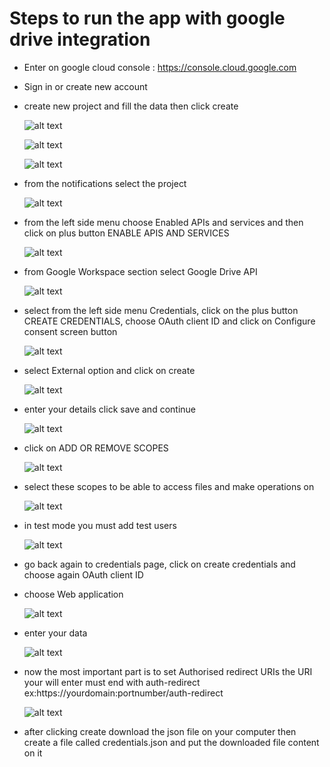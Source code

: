 # Steps to run the app with google drive integration

- Enter on google cloud console : https://console.cloud.google.com
- Sign in or create new account
- create new project and fill the data then click create

  ![alt text](googleDriveImages/init.png)

  ![alt text](googleDriveImages/start.png)

  ![alt text](googleDriveImages/image.png)

- from the notifications select the project

  ![alt text](googleDriveImages/image-1.png)

- from the left side menu choose Enabled APIs and services and then click on plus button ENABLE APIS AND SERVICES

  ![alt text](googleDriveImages/image-2.png)

- from Google Workspace section select Google Drive API

  ![alt text](googleDriveImages/image-3.png)

- select from the left side menu Credentials, click on the plus button CREATE CREDENTIALS, choose OAuth client ID and click on Configure consent screen button

  ![alt text](googleDriveImages/image-4.png)

- select External option and click on create

  ![alt text](googleDriveImages/image-5.png)

- enter your details click save and continue

  ![alt text](googleDriveImages/image-6.png)

- click on ADD OR REMOVE SCOPES

  ![alt text](googleDriveImages/image-7.png)

- select these scopes to be able to access files and make operations on

  ![alt text](googleDriveImages/image-8.png)

- in test mode you must add test users

  ![alt text](googleDriveImages/image-9.png)

- go back again to credentials page, click on create credentials and choose again OAuth client ID

- choose Web application

  ![alt text](googleDriveImages/image-10.png)

- enter your data

  ![alt text](googleDriveImages/image-11.png)

- now the most important part is to set Authorised redirect URIs the URI your will enter must end with auth-redirect ex:https://yourdomain:portnumber/auth-redirect

  ![alt text](googleDriveImages/image-12.png)

- after clicking create download the json file on your computer then create a file called credentials.json and put the downloaded file content on it
